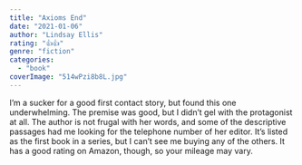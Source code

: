 ```yaml
---
title: "Axioms End"
date: "2021-01-06"
author: "Lindsay Ellis"
rating: "👍👍"
genre: "fiction"
categories: 
  - "book"
coverImage: "514wPzi8b8L.jpg"
---
```

I’m a sucker for a good first contact story, but found this one underwhelming. The premise was good, but I didn’t gel with the protagonist at all. The author is not frugal with her words, and some of the descriptive passages had me looking for the telephone number of her editor. It’s listed as the first book in a series, but I can’t see me buying any of the others. It has a good rating on Amazon, though, so your mileage may vary.
